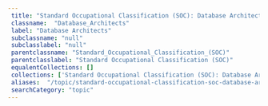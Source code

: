 ```yaml
--- 
 title: "Standard Occupational Classification (SOC): Database Architects" 
 classname:  "Database_Architects" 
 label: "Database Architects" 
 subclassname: "null" 
 subclasslabel: "null" 
 parentclassname: "Standard_Occupational_Classification_(SOC)" 
 parentclasslabel: "Standard Occupational Classification (SOC)" 
 equalentCollections: [] 
 collections: ['Standard Occupational Classification (SOC): Database Architects']
 aliases:  "/topic/standard-occupational-classification-soc-database-architects"  
 searchCategory: "topic" 
---
```

